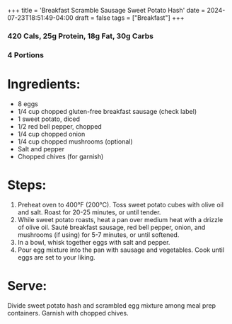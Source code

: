 +++
title = 'Breakfast Scramble Sausage Sweet Potato Hash'
date = 2024-07-23T18:51:49-04:00
draft = false
tags = ["Breakfast"]
+++

### 420 Cals, 25g Protein, 18g Fat, 30g Carbs
### 4 Portions

# Ingredients:
- 8 eggs
- 1/4 cup chopped gluten-free breakfast sausage (check label)
- 1 sweet potato, diced
- 1/2 red bell pepper, chopped
- 1/4 cup chopped onion
- 1/4 cup chopped mushrooms (optional)
- Salt and pepper
- Chopped chives (for garnish)

# Steps:
1. Preheat oven to 400°F (200°C). Toss sweet potato cubes with olive oil and salt. Roast for 20-25 minutes, or until tender.
2. While sweet potato roasts, heat a pan over medium heat with a drizzle of olive oil. Sauté breakfast sausage, red bell pepper, onion, and mushrooms (if using) for 5-7 minutes, or until softened.
3. In a bowl, whisk together eggs with salt and pepper.
4. Pour egg mixture into the pan with sausage and vegetables. Cook until eggs are set to your liking.

# Serve: 
Divide sweet potato hash and scrambled egg mixture among meal prep containers. Garnish with chopped chives.